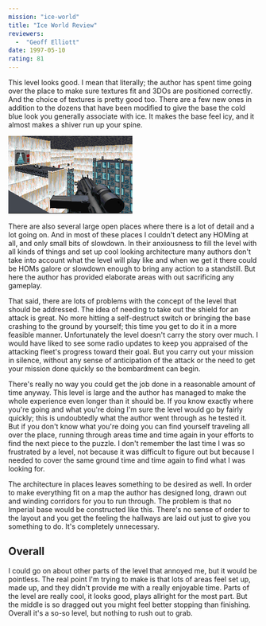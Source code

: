```yaml
---
mission: "ice-world"
title: "Ice World Review"
reviewers: 
  -  "Geoff Elliott"
date: 1997-05-10
rating: 81
---
```


This level looks good. I mean that literally; the author has spent time going over the place to make sure textures fit and 3DOs are positioned correctly. And the choice of textures is pretty good too. There are a few new ones in addition to the dozens that have been modified to give the base the cold blue look you generally associate with ice. It makes the base feel icy, and it almost makes a shiver run up your spine.

![Danger Room screenshot](./iceworld.png "There are several large open areas with lots of detail and no HOMing.")

There are also several large open places where there is a lot of detail and a lot going on. And in most of these places I couldn't detect any HOMing at all, and only small bits of slowdown. In their anxiousness to fill the level with all kinds of things and set up cool looking architecture many authors don't take into account what the level will play like and when we get it there could be HOMs galore or slowdown enough to bring any action to a standstill. But here the author has provided elaborate areas with out sacrificing any gameplay.

That said, there are lots of problems with the concept of the level that should be addressed. The idea of needing to take out the shield for an attack is great. No more hitting a self-destruct switch or bringing the base crashing to the ground by yourself; this time you get to do it in a more feasible manner. Unfortunately the level doesn't carry the story over much. I would have liked to see some radio updates to keep you appraised of the attacking fleet's progress toward their goal. But you carry out your mission in silence, without any sense of anticipation of the attack or the need to get your mission done quickly so the bombardment can begin.

There's really no way you could get the job done in a reasonable amount of time anyway. This level is large and the author has managed to make the whole experience even longer than it should be. If you know exactly where you're going and what you're doing I'm sure the level would go by fairly quickly; this is undoubtedly what the author went through as he tested it. But if you don't know what you're doing you can find yourself traveling all over the place, running through areas time and time again in your efforts to find the next piece to the puzzle. I don't remember the last time I was so frustrated by a level, not because it was difficult to figure out but because I needed to cover the same ground time and time again to find what I was looking for.

The architecture in places leaves something to be desired as well. In order to make everything fit on a map the author has designed long, drawn out and winding corridors for you to run through. The problem is that no Imperial base would be constructed like this. There's no sense of order to the layout and you get the feeling the hallways are laid out just to give you something to do. It's completely unnecessary.

## Overall

I could go on about other parts of the level that annoyed me, but it would be pointless. The real point I'm trying to make is that lots of areas feel set up, made up, and they didn't provide me with a really enjoyable time. Parts of the level are really cool, it looks good, plays allright for the most part. But the middle is so dragged out you might feel better stopping than finishing. Overall it's a so-so level, but nothing to rush out to grab.
